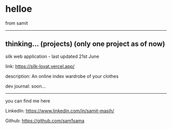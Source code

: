 # helloe
from samit

---------------------------------------------

thinking... (projects) (only one project as of now)
---------------------------------------------

silk web application - last updated 21st June

link: https://silk-lovat.vercel.app/

description:
An online index wardrobe of your clothes

dev journal:
soon...

---------------------------------------------
you can find me here

LinkedIn: https://www.linkedin.com/in/samit-masih/

Github: https://github.com/sam1sama
